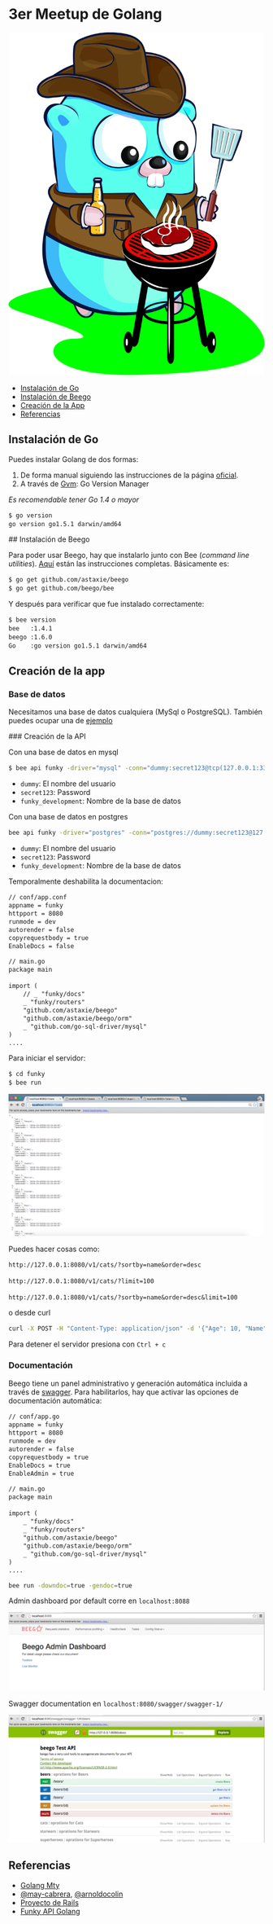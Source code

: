 # 3er Meetup de Golang

![Gopher Mty](mty_gopher.jpg)


- [Instalación de Go](#instalación-de-go)
- [Instalación de Beego](#instalación-de-beego)
- [Creación de la App](#creación-de-la-app)
- [Referencias](#referencias)

## Instalación de Go

Puedes instalar Golang de dos formas:

1. De forma manual siguiendo las instrucciones de la página [oficial](https://golang.org/doc/install).  
2. A través de [Gvm](https://github.com/moovweb/gvm): Go Version Manager

*Es recomendable tener Go 1.4 o mayor*

```bash
$ go version
go version go1.5.1 darwin/amd64
```

## Instalación de Beego

Para poder usar Beego, hay que instalarlo junto con Bee (*command line utilities*). [Aquí](http://beego.me/quickstart) están las instrucciones completas. Básicamente es:

```bash
$ go get github.com/astaxie/beego
$ go get github.com/beego/bee
```

Y después para verificar que fue instalado correctamente: 

```bash
$ bee version
bee   :1.4.1
beego :1.6.0
Go    :go version go1.5.1 darwin/amd64
```

## Creación de la app



### Base de datos

Necesitamos una base de datos cualquiera (MySql o PostgreSQL). También puedes ocupar una de [ejemplo](https://dev.mysql.com/doc/employee/en/employees-installation.html)


### Creación de la API

Con una base de datos en mysql

```bash
$ bee api funky -driver="mysql" -conn="dummy:secret123@tcp(127.0.0.1:3306)/funky_development"
```

- `dummy`: El nombre del usuario
- `secret123`: Password
- `funky_development`: Nombre de la base de datos

Con una base de datos en postgres

```bash
bee api funky -driver="postgres" -conn="postgres://dummy:secret123@127.0.0.1:5432)/funky_development
```

- `dummy`: El nombre del usuario
- `secret123`: Password
- `funky_development`: Nombre de la base de datos


Temporalmente deshabilita la documentacion:

```golang
// conf/app.conf
appname = funky
httpport = 8080
runmode = dev
autorender = false
copyrequestbody = true
EnableDocs = false
```

```
// main.go
package main

import (
	// _ "funky/docs"
	_ "funky/routers"
	"github.com/astaxie/beego"
	"github.com/astaxie/beego/orm"
	_ "github.com/go-sql-driver/mysql"
)
....
```

Para iniciar el servidor:

```bash
$ cd funky
$ bee run
```

![](beego_screenshot.png)

Puedes hacer cosas como:

```
http://127.0.0.1:8080/v1/cats/?sortby=name&order=desc

http://127.0.0.1:8080/v1/cats/?limit=100

http://127.0.0.1:8080/v1/cats/?sortby=name&order=desc&limit=100
```

o desde curl

```bash
curl -X POST -H "Content-Type: application/json" -d '{"Age": 10, "Name": "Grumpyy", "CreatedAt": "2016-03-03T22:12:17-06:00", "UpdatedAt": "2016-03-03T22:12:17-06:00"}' http://127.0.0.1:8080/v1/cats/
```

Para detener el servidor presiona con `Ctrl + c`


### Documentación 

Beego tiene un panel administrativo y generación automática incluida a través de [swagger](http://swagger.io). Para habilitarlos, hay que activar las opciones de documentación automática:

```golang
// conf/app.go
appname = funky
httpport = 8080
runmode = dev
autorender = false
copyrequestbody = true
EnableDocs = true
EnableAdmin = true
```

```golang
// main.go
package main

import (
	_ "funky/docs"
	_ "funky/routers"
	"github.com/astaxie/beego"
	"github.com/astaxie/beego/orm"
	_ "github.com/go-sql-driver/mysql"
)
....
```

```bash
bee run -downdoc=true -gendoc=true
```

Admin dashboard por default corre en `localhost:8088`

![](beego-admin-dashboard.png)

Swagger documentation en `localhost:8080/swagger/swagger-1/`

![](swagger-ui.png)


## Referencias

- [Golang Mty](http://www.meetup.com/Golang-MTY/events/229070594/)
- [@may-cabrera](https://twitter.com/may_cabrera), [@arnoldocolin](https://twitter.com/arnoldocolin)
- [Proyecto de Rails](https://github.com/mayra-cabrera/funky)
- [Funky API Golang](https://github.com/mayra-cabrera/funky_golang)
